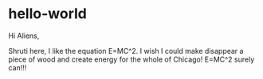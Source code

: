 # hello-world

Hi Aliens, 

Shruti here, I like the equation E=MC^2. 
I wish I could make disappear a piece of wood and create energy for the whole of Chicago!
E=MC^2 surely can!!! 
